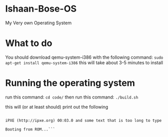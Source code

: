 # Ishaan-Bose-OS
My Very own Operating System

# What to do
You should download qemu-system-i386 with the following command:
```sudo apt-get install qemu-system-i386```
this will take about 3-5 minutes to install

  # Running the operating system
  run this command: ```cd code/``` then run this command:
  ```./build.sh```
  
  this will (or at least should) print out the following
  ``` YeaBios (version 1.13.0-1ubuntu1)
  
  iPXE (http://ipxe.org) 00:03.0 and some text that is too long to type
  
  Booting from ROM...```
